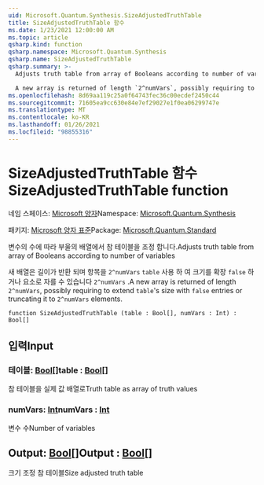 ```yaml
---
uid: Microsoft.Quantum.Synthesis.SizeAdjustedTruthTable
title: SizeAdjustedTruthTable 함수
ms.date: 1/23/2021 12:00:00 AM
ms.topic: article
qsharp.kind: function
qsharp.namespace: Microsoft.Quantum.Synthesis
qsharp.name: SizeAdjustedTruthTable
qsharp.summary: >-
  Adjusts truth table from array of Booleans according to number of variables

  A new array is returned of length `2^numVars`, possibly requiring to extend `table`'s size with `false` entries or truncating it to `2^numVars` elements.
ms.openlocfilehash: 8d69aa119c25a0f64743fec36c00ecdef2450c44
ms.sourcegitcommit: 71605ea9cc630e84e7ef29027e1f0ea06299747e
ms.translationtype: MT
ms.contentlocale: ko-KR
ms.lasthandoff: 01/26/2021
ms.locfileid: "98855316"
---
```

# <a name="sizeadjustedtruthtable-function"></a><span data-ttu-id="190b5-102">SizeAdjustedTruthTable 함수</span><span class="sxs-lookup"><span data-stu-id="190b5-102">SizeAdjustedTruthTable function</span></span>

<span data-ttu-id="190b5-103">네임 스페이스: [Microsoft 양자](xref:Microsoft.Quantum.Synthesis)</span><span class="sxs-lookup"><span data-stu-id="190b5-103">Namespace: [Microsoft.Quantum.Synthesis](xref:Microsoft.Quantum.Synthesis)</span></span>

<span data-ttu-id="190b5-104">패키지: [Microsoft 양자 표준](https://nuget.org/packages/Microsoft.Quantum.Standard)</span><span class="sxs-lookup"><span data-stu-id="190b5-104">Package: [Microsoft.Quantum.Standard](https://nuget.org/packages/Microsoft.Quantum.Standard)</span></span>


<span data-ttu-id="190b5-105">변수의 수에 따라 부울의 배열에서 참 테이블을 조정 합니다.</span><span class="sxs-lookup"><span data-stu-id="190b5-105">Adjusts truth table from array of Booleans according to number of variables</span></span>

<span data-ttu-id="190b5-106">새 배열은 길이가 반환 되며 항목을 `2^numVars` `table` 사용 하 여 크기를 확장 `false` 하거나 요소로 자를 수 있습니다 `2^numVars` .</span><span class="sxs-lookup"><span data-stu-id="190b5-106">A new array is returned of length `2^numVars`, possibly requiring to extend `table`'s size with `false` entries or truncating it to `2^numVars` elements.</span></span>

```qsharp
function SizeAdjustedTruthTable (table : Bool[], numVars : Int) : Bool[]
```


## <a name="input"></a><span data-ttu-id="190b5-107">입력</span><span class="sxs-lookup"><span data-stu-id="190b5-107">Input</span></span>

### <a name="table--bool"></a><span data-ttu-id="190b5-108">테이블: [Bool](xref:microsoft.quantum.lang-ref.bool)[]</span><span class="sxs-lookup"><span data-stu-id="190b5-108">table : [Bool](xref:microsoft.quantum.lang-ref.bool)[]</span></span>

<span data-ttu-id="190b5-109">참 테이블을 실제 값 배열로</span><span class="sxs-lookup"><span data-stu-id="190b5-109">Truth table as array of truth values</span></span>


### <a name="numvars--int"></a><span data-ttu-id="190b5-110">numVars: [Int](xref:microsoft.quantum.lang-ref.int)</span><span class="sxs-lookup"><span data-stu-id="190b5-110">numVars : [Int](xref:microsoft.quantum.lang-ref.int)</span></span>

<span data-ttu-id="190b5-111">변수 수</span><span class="sxs-lookup"><span data-stu-id="190b5-111">Number of variables</span></span>



## <a name="output--bool"></a><span data-ttu-id="190b5-112">Output: [Bool](xref:microsoft.quantum.lang-ref.bool)[]</span><span class="sxs-lookup"><span data-stu-id="190b5-112">Output : [Bool](xref:microsoft.quantum.lang-ref.bool)[]</span></span>

<span data-ttu-id="190b5-113">크기 조정 참 테이블</span><span class="sxs-lookup"><span data-stu-id="190b5-113">Size adjusted truth table</span></span>